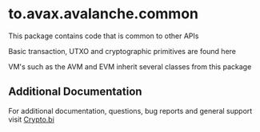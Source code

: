 # to.avax.avalanche.common

This package contains code that is common to other APIs

Basic transaction, UTXO and cryptographic primitives are found here

VM's such as the AVM and EVM inherit several classes from this package

## Additional Documentation

For additional documentation, questions, bug reports and general support visit [Crypto.bi](https://crypto.bi/forum/)
